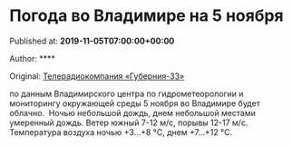 
# Погода во Владимире на 5 ноября

Published at: **2019-11-05T07:00:00+00:00**

Author: ****

Original: [Телерадиокомпания «Губерния-33»](http://trc33.ru/news/society/pogoda-vo-vladimire-na-5-noyabrya/)

по данным Владимирского центра по гидрометеорологии и мониторингу окружающей среды 5 ноября во Владимире будет облачно. 
Ночью небольшой дождь, днем небольшой местами умеренный дождь. Ветер южный 7-12 м/с, порывы 12-17 м/с. 
Температура воздуха ночью +3…+8 °C, днем +7…+12 °C.
